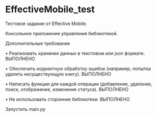 # EffectiveMobile_test

Тестовое задание от Effective Mobile.

Консольное приложение управления библиотекой.

Дополнительные требования

 • Реализовать хранение данных в текстовом или json формате. ВЫПОЛНЕНО
 
 • Обеспечить корректную обработку ошибок (например, попытка удалить несуществующую книгу). ВЫПОЛНЕНО
 
 • Написать функции для каждой операции (добавление, удаление, поиск, отображение, изменение статуса). ВЫПОЛНЕНО
 
 • Не использовать сторонние библиотеки. ВЫПОЛНЕНО
 

Запустить main.py
